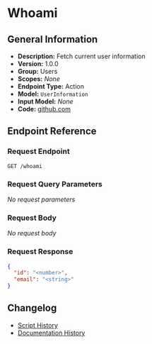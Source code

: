 <!-- BEGIN GENERATED CONTENT -->
# Whoami

## General Information

- **Description:** Fetch current user information
- **Version:** 1.0.0
- **Group:** Users
- **Scopes:** _None_
- **Endpoint Type:** Action
- **Model:** `UserInformation`
- **Input Model:** _None_
- **Code:** [github.com](https://github.com/NangoHQ/integration-templates/tree/main/integrations/hubspot/actions/whoami.ts)


## Endpoint Reference

### Request Endpoint

`GET /whoami`

### Request Query Parameters

_No request parameters_

### Request Body

_No request body_

### Request Response

```json
{
  "id": "<number>",
  "email": "<string>"
}
```

## Changelog

- [Script History](https://github.com/NangoHQ/integration-templates/commits/main/integrations/hubspot/actions/whoami.ts)
- [Documentation History](https://github.com/NangoHQ/integration-templates/commits/main/integrations/hubspot/actions/whoami.md)

<!-- END  GENERATED CONTENT -->


